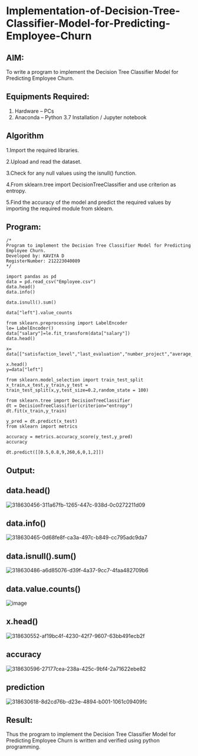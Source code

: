 # Implementation-of-Decision-Tree-Classifier-Model-for-Predicting-Employee-Churn

## AIM:
To write a program to implement the Decision Tree Classifier Model for Predicting Employee Churn.

## Equipments Required:
1. Hardware – PCs
2. Anaconda – Python 3.7 Installation / Jupyter notebook

## Algorithm
1.Import the required libraries. 

2.Upload and read the dataset. 

3.Check for any null values using the isnull() function. 

4.From sklearn.tree import DecisionTreeClassifier and use criterion as entropy. 

5.Find the accuracy of the model and predict the required values by importing the required module from sklearn.


## Program:
```
/*
Program to implement the Decision Tree Classifier Model for Predicting Employee Churn.
Developed by: KAVIYA D
RegisterNumber: 212223040089 
*/
```
```
import pandas as pd
data = pd.read_csv("Employee.csv")
data.head()
data.info()

data.isnull().sum()

data["left"].value_counts

from sklearn.preprocessing import LabelEncoder
le= LabelEncoder()
data["salary"]=le.fit_transform(data["salary"])
data.head()

x= data[["satisfaction_level","last_evaluation","number_project","average_montly_hours","time_spend_company","Work_accident","promotion_last_5years","salary"]]

x.head()
y=data["left"]

from sklearn.model_selection import train_test_split
x_train,x_test,y_train,y_test = train_test_split(x,y,test_size=0.2,random_state = 100)

from sklearn.tree import DecisionTreeClassifier
dt = DecisionTreeClassifier(criterion="entropy")
dt.fit(x_train,y_train)

y_pred = dt.predict(x_test)
from sklearn import metrics

accuracy = metrics.accuracy_score(y_test,y_pred)
accuracy

dt.predict([[0.5,0.8,9,260,6,0,1,2]])
```
## Output:

## data.head()
![318630456-311a67fb-1265-447c-938d-0c0272211d09](https://github.com/user-attachments/assets/78518cdf-f83b-43ff-aac1-627bc90c493b)

## data.info()

![318630465-0d68fe8f-ca3a-497c-b849-cc795adc9da7](https://github.com/user-attachments/assets/f5411b66-b928-474f-8132-939ffe9fdef9)

## data.isnull().sum()

![318630486-a6d85076-d39f-4a37-9cc7-4faa482709b6](https://github.com/user-attachments/assets/d90f57fc-59eb-4f16-9dae-23e8401f3549)

## data.value.counts()
![image](https://github.com/user-attachments/assets/8844545f-abcd-493e-80dd-3b6b50eae34b)

## x.head()
![318630552-af19bc4f-4230-42f7-9607-63bb491ecb2f](https://github.com/user-attachments/assets/5ee6b2c5-e6c7-43e1-b872-bad8bd1415a4)

## accuracy
![318630596-27177cea-238a-425c-9bf4-2a71622ebe82](https://github.com/user-attachments/assets/dc5fa789-997e-4f00-83fc-0a87112f706d)

## prediction
![318630618-8d2cd76b-d23e-4894-b001-1061c09409fc](https://github.com/user-attachments/assets/ee0485fc-036a-4527-b6ef-c8778afb3d51)

## Result:
Thus the program to implement the  Decision Tree Classifier Model for Predicting Employee Churn is written and verified using python programming.
